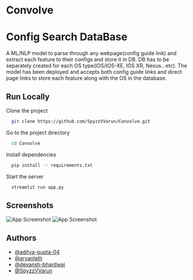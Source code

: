 # Convolve

# Config Search DataBase

A ML/NLP model to parse through any
webpage(config guide link) and extract each feature to their configs and
store it in DB. DB has to be separately created for each OS type(IOS/IOS-XE,
IOS XR, Nexus.. etc).
The model has been deployed and accepts both config guide links and direct page links to store each feature along with the OS in the database.


## Run Locally

Clone the project

```bash
  git clone https://github.com/SpyzzVVarun/Convolve.git
```

Go to the project directory

```bash
  cd Convolve
```

Install dependencies

```bash
  pip install -r requirements.txt
```

Start the server

```bash
  streamlit run app.py
```


## Screenshots

![App Screenshot](https://github.com/aryanlath/Convolve/blob/Updated/images/Screenshot%202023-01-04%20at%2010.10.52%20PM.png)
![App Screenshot](https://github.com/aryanlath/Convolve/blob/Updated/images/Screenshot%202023-01-04%20at%2010.10.21%20PM.png?raw=true)


## Authors

- [@aditya-gupta-04](https://github.com/aditya-gupta-04)
- [@aryanlath](https://github.com/aryanlath)
- [@devansh-bhardwaj](https://github.com/devansh-bhardwaj)
- [@SpyzzVVarun](https://github.com/SpyzzVVarun)
